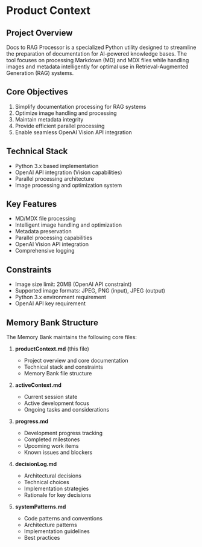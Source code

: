# Product Context

## Project Overview
Docs to RAG Processor is a specialized Python utility designed to streamline the preparation of documentation for AI-powered knowledge bases. The tool focuses on processing Markdown (MD) and MDX files while handling images and metadata intelligently for optimal use in Retrieval-Augmented Generation (RAG) systems.

## Core Objectives
1. Simplify documentation processing for RAG systems
2. Optimize image handling and processing
3. Maintain metadata integrity
4. Provide efficient parallel processing
5. Enable seamless OpenAI Vision API integration

## Technical Stack
- Python 3.x based implementation
- OpenAI API integration (Vision capabilities)
- Parallel processing architecture
- Image processing and optimization system

## Key Features
- MD/MDX file processing
- Intelligent image handling and optimization
- Metadata preservation
- Parallel processing capabilities
- OpenAI Vision API integration
- Comprehensive logging

## Constraints
- Image size limit: 20MB (OpenAI API constraint)
- Supported image formats: JPEG, PNG (input), JPEG (output)
- Python 3.x environment requirement
- OpenAI API key requirement

## Memory Bank Structure
The Memory Bank maintains the following core files:

1. **productContext.md** (this file)
   - Project overview and core documentation
   - Technical stack and constraints
   - Memory Bank file structure

2. **activeContext.md**
   - Current session state
   - Active development focus
   - Ongoing tasks and considerations

3. **progress.md**
   - Development progress tracking
   - Completed milestones
   - Upcoming work items
   - Known issues and blockers

4. **decisionLog.md**
   - Architectural decisions
   - Technical choices
   - Implementation strategies
   - Rationale for key decisions

5. **systemPatterns.md**
   - Code patterns and conventions
   - Architecture patterns
   - Implementation guidelines
   - Best practices